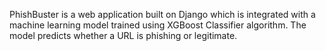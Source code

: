 PhishBuster is a web application built on Django which is integrated with a machine learning model trained using XGBoost Classifier algorithm. The model predicts whether a URL is phishing or legitimate.  
